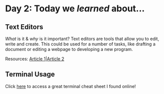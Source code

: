 # Day 2: Today we _learned_ about...

## Text Editors
_What_ is it & _why_ is it important?
Text editors are tools that allow you to edit, write and create. This could be used for a number of tasks, like drafting a document or editing a webpage to developing a new program. 

Resources: [Article 1](https://codefellows.github.io/code-102-guide/curriculum/class-02/Choosing-A-Text-Editor--The-Older-Coder.pdf)|[Article 2](https://www.techstuffed.com/what-are-text-editors-and-why-are-they-important/)

## Terminal Usage
Click [here](https://www.makeuseof.com/tag/mac-terminal-commands-cheat-sheet/) to access a great terminal cheat sheet I found online!
